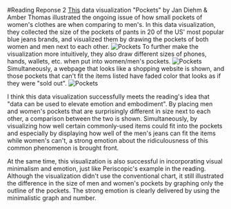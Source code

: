 #Reading Reponse 2
[This](https://pudding.cool/2018/08/pockets/) data visualization "Pockets" by Jan Diehm & Amber Thomas illustrated the ongoing issue of how small pockets of women's clothes are when comparing to men's. In this data visualization, they collected the size of the pockets of pants in 20 of the US' most popular blue jeans brands, and visualized them by drawing the pockets of both women and men next to each other.
![Pockets](reading-response/reading-2/pockets-1)
To further make the visualization more intuitively, they also draw different sizes of phones, hands, wallets, etc. when put into women/men's pockets.
![Pockets](reading-response/reading-2/pockets-3)
Simultaneously, a webpage that looks like a shopping website is shown, and those pockets that can't fit the items listed have faded color that looks as if they were "sold out".
![Pockets](reading-response/reading-2/pockets-4)

I think this data visualization successfully meets the reading's idea that "data can be used to elevate emotion and embodiment". By placing men and women's pockets that are surprisingly different in size next to each other, a comparison between the two is shown. Simultaneously, by visualizing how well certain commonly-used items could fit into the pockets and especially by displaying how well of the men's jeans can fit the items while women's can't, a strong emotion about the ridiculousness of this common phenomenon is brought front.

At the same time, this visualization is also successful in incorporating visual minimalism and emotion, just like Periscopic's example in the reading. Although the visualization didn't use the conventional chart, it still illustrated the difference in the size of men and women's pockets by graphing only the outline of the pockets. The strong emotion is clearly delivered by using the minimalistic graph and number.
